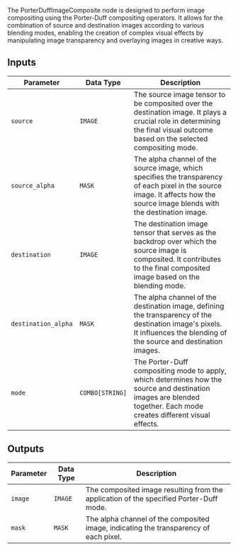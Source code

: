 
The PorterDuffImageComposite node is designed to perform image compositing using the Porter-Duff compositing operators. It allows for the combination of source and destination images according to various blending modes, enabling the creation of complex visual effects by manipulating image transparency and overlaying images in creative ways.

## Inputs

| Parameter | Data Type | Description |
| --------- | ------------ | ----------- |
| `source`  | `IMAGE`     | The source image tensor to be composited over the destination image. It plays a crucial role in determining the final visual outcome based on the selected compositing mode. |
| `source_alpha` | `MASK` | The alpha channel of the source image, which specifies the transparency of each pixel in the source image. It affects how the source image blends with the destination image. |
| `destination` | `IMAGE` | The destination image tensor that serves as the backdrop over which the source image is composited. It contributes to the final composited image based on the blending mode. |
| `destination_alpha` | `MASK` | The alpha channel of the destination image, defining the transparency of the destination image's pixels. It influences the blending of the source and destination images. |
| `mode` | `COMBO[STRING]` | The Porter-Duff compositing mode to apply, which determines how the source and destination images are blended together. Each mode creates different visual effects. |

## Outputs

| Parameter | Data Type | Description |
| --------- | ------------ | ----------- |
| `image`   | `IMAGE`     | The composited image resulting from the application of the specified Porter-Duff mode. |
| `mask`    | `MASK`      | The alpha channel of the composited image, indicating the transparency of each pixel. |
